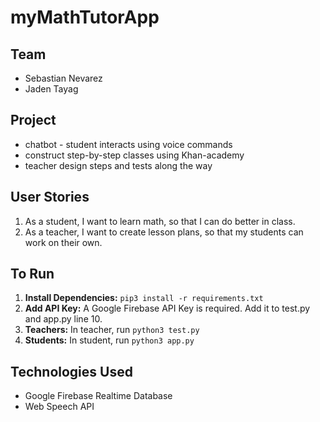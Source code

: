 # myMathTutorApp

## Team
* Sebastian Nevarez
* Jaden Tayag

## Project
* chatbot - student interacts using voice commands
* construct step-by-step classes using Khan-academy
* teacher design steps and tests along the way

## User Stories
1. As a student, I want to learn math, so that I can do better in class.
2. As a teacher, I want to create lesson plans, so that my students can work on their own.

## To Run
1. **Install Dependencies:** `pip3 install -r requirements.txt`
2. **Add API Key:** A Google Firebase API Key is required. Add it to test.py and app.py line 10.
3. **Teachers:** In teacher, run `python3 test.py`
4. **Students:** In student, run `python3 app.py`

## Technologies Used
* Google Firebase Realtime Database
* Web Speech API
